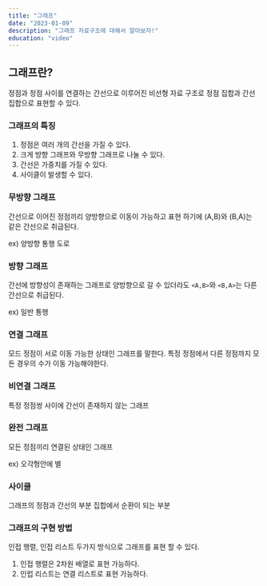 ```yaml
---
title: "그래프"
date: "2023-01-09"
description: "그래프 자료구조에 대해서 알아보자!"
education: "video"
---
```


## 그래프란?

정점과 정점 사이를 연결하는 간선으로 이루어진 비선형 자료 구조로
정점 집합과 간선 집합으로 표현할 수 있다.

### 그래프의 특징

1. 정점은 여러 개의 간선을 가질 수 있다.
2. 크게 방향 그래프와 무방향 그래프로 나눌 수 있다.
3. 간선은 가중치를 가질 수 있다.
4. 사이클이 발생할 수 있다.

### 무방향 그래프

간선으로 이어진 정점끼리 양방향으로 이동이 가능하고
표현 하기에 (A,B)와 (B,A)는 같은 간선으로 취급된다.

ex) 양방향 통행 도로

### 방향 그래프

간선에 방향성이 존재하는 그래프로
양방향으로 갈 수 있더라도 `<A,B>`와 `<B,A>`는 다른 간선으로 취급된다.

ex) 일반 통행

### 연결 그래프

모드 정점이 서로 이동 가능한 상태인 그래프를 말한다.
특정 정점에서 다른 정점까지 모든 경우의 수가 이동 가능해야한다.

### 비연결 그래프

특정 정점쌍 사이에 간선이 존재하지 않는 그래프

### 완전 그래프

모든 정점끼리 연결된 상태인 그래프

ex) 오각형안에 별

### 사이클

그래프의 정점과 간선의 부분 집합에서 순환이 되는 부분

### 그래프의 구현 방법

인접 행렬, 인접 리스트 두가지 방식으로 그래프를 표현 할 수 있다.

1. 인접 행렬은 2차원 배열로 표현 가능하다.
2. 인럽 리스트는 연결 리스트로 표현 가능하다.
